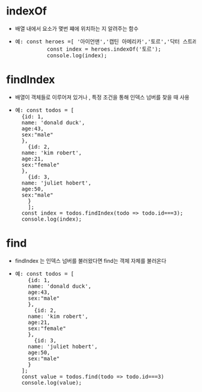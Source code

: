 # indexOf

- 배열 내에서 요소가 몇번 쨰에 위치하는 지 알려주는 함수

- <pre>예: const heroes =[ '아이언맨','캡틴 아메리카','토르','닥터 스트레인지'];
            const index = heroes.indexOf('토르');
            console.log(index);</pre>

# findIndex

- 배열이 객체들로 이루어져 있거나 , 특정 조건을 통해 인덱스 넘버를 찾을 때 사용

- <pre>예: const todos = [
    {id: 1,
    name: 'donald duck',
    age:43,
    sex:"male"
    },
      {id: 2,
    name: 'kim robert',
    age:21,
    sex:"female"
    },
      {id: 3,
    name: 'juliet hobert',
    age:50,
    sex:"male"
      }
      ];
    const index = todos.findIndex(todo => todo.id===3);
    console.log(index);</pre>


# find

- findIndex 는 인덱스 넘버를 불러왔다면 find는 객체 자체를 불러온다

- <pre>예: const todos = [
      {id: 1,
      name: 'donald duck',
      age:43,
      sex:"male"
      },
        {id: 2,
      name: 'kim robert',
      age:21,
      sex:"female"
      },
        {id: 3,
      name: 'juliet hobert',
      age:50,
      sex:"male"
      }
    ];
    const value = todos.find(todo => todo.id===3)
    console.log(value); </pre>

